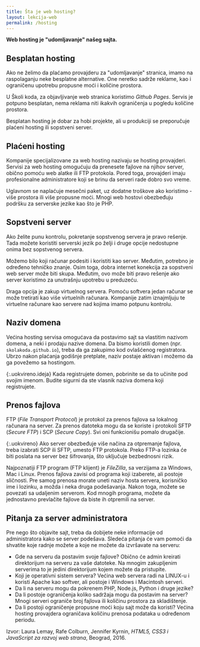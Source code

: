 ```yaml
---
title: Šta je web hosting?
layout: lekcija-web
permalink: /hosting
---
```


**Web hosting je "udomljavanje" našeg sajta.**

## Besplatan hosting

Ako ne želimo da plaćamo provajderu za "udomljavanje" stranica, imamo na ras­polaganju neke besplatne alternative. One neretko sadrže reklame, kao i ograničenu upotrebu propusne moći i količine prostora. 

U Školi koda, za objavljivanje web stranica koristimo *Github Pages*. Servis je potpuno besplatan, nema reklama niti ikakvih ograničenja u pogledu količine prostora. 

Besplatan hosting je dobar za hobi projekte, ali u produkciji se preporučuje plaćeni hosting ili sopstveni server.

## Plaćeni hosting

Kompanije specijalizovane za web hosting nazivaju se hosting provajderi. Servisi za web hosting omogućuju da prenesete fajlove na njihov server, obično pomoću web alatke ili FTP protokola. Pored toga, provajderi imaju profesionalne administratore koji se brinu da serveri rade dobro svo vreme.

Uglavnom se naplaćuje mesečni paket, uz dodatne troškove ako koristimo ­više prostora ili više propusne moći. Mnogi web hostovi obezbeđuju podršku za serverske jezike kao što je PHP. 

## Sopstveni server

Ako želite punu kontrolu, pokretanje sopstvenog servera je pravo rešenje. Tada možete koristiti serverski jezik po želji i druge opcije nedostupne onima bez sopstvenog servera.

Možemo bilo koji računar podesiti i koristiti kao server. Međutim, potrebno je određeno tehničko znanje. Osim toga, dobra internet konekcija za sopstveni web server može biti skupa. Međutim, ovo može biti pravo rešenje ako server koristimo za unutrašnju upotrebu u preduzeću.

Draga opcija je zakup virtuelnog servera. Pomoću softvera jedan računar se može tretirati kao više virtuelnih računara. Kompanije zatim iznajmljuju te virtuelne računare kao servere nad kojima imamo potpunu kontrolu.

## Naziv domena

Većina hosting servisa omogućava da postavimo sajt sa vlastitim nazivom domena, a neki i prodaju nazive domena. Da bismo koristili domen (npr. `skolakoda.github.io`), treba da ga zakupimo kod ovlašćenog registratora. Ubrzo nakon plaćanja godišnje pretplate, naziv postaje aktivan i možemo da ga povežemo sa hostingom.

{:.uokvireno.ideja}
Kada registrujete domen, pobrinite se da to učinite pod svo­jim imenom. Budite sigurni da ste vlasnik naziva domena koji registrujete.

## Prenos fajlova

FTP (*File Transport Protocol*) je protokol za prenos fajlova sa lokalnog računara na server. Za prenos datoteka mogu da se koriste i protokoli SFTP (*Secure FTP*) i SCP (*Secure Copy*). Svi oni funkcionišu pomalo drugačije.

{:.uokvireno}
Ako server obezbeđuje više načina za otpremanje fajlova, treba iza­brati SCP ili SFTP, umesto FTP protokola. Preko FTP-a loz­inka će biti poslata na server bez šifrovanja, što uključuje bezbednosni rizik.

Najpoznatiji FTP program (FTP klijent) je *FileZilla*, sa verzijama za Windows, Mac i Linux. Prenos fajlova zavisi od programa koji izaberete, ali postoje sličnosti. Pre samog prenosa morate uneti naziv hosta servera, korisničko ime i lozinku, a možda i neka druga podešavanja. Nakon toga, možete se povezati sa uda­ljenim serverom. Kod mnogih programa, možete da jednostavno prevlačite fajlove da biste ih otpremili na server.

## Pitanja za server administratora

Pre nego što obja­vite sajt, treba da dobijete neke informacije od administratora kako se server podešava. Sledeća pitanja će vam pomoći da shvatite koje radnje možete a koje ne možete da izvršavate na serveru:

- Gde na serveru da postavim svoje fajlove? Obično će admin kreirati direktorijum na serveru za vaše datoteke. Na mnogim zakupljenim serverima to je jedini direktorijum kojem možete da pristupite.
- Koji je operativni sistem servera? Većina web servera radi na LINUX-u i koristi Apache kao softver, ali postoje i Windows i Macintosh serveri.
- Da li na serveru mogu da pokrenem PHP, Node.js, Python i druge jezike?
- Da li postoje ograničenja koliko sadržaja mogu da postavim na server? Mnogi serveri ograniče broj fajlova ili količinu prostora za skladištenje.
- Da li postoji ograničenje propusne moći koju sajt može da koristi? Većina hosting provajdera ograničava količinu prenosa podataka u određenom periodu.


Izvor: Laura Lemay, Rafe Colburn, Jennifer Kyrnin, *HTML5, CSS3 i JavaScript za razvoj web strana*, Beograd, 2016.